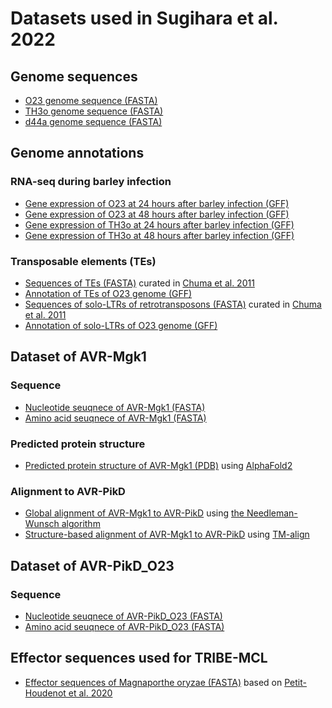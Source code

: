 
# Datasets used in Sugihara et al. 2022

## Genome sequences
- [O23 genome sequence (FASTA)](https://github.com/YuSugihara/Sugihara_et_al_2022/blob/master/30_Mo_genome/31_O23/O23_v1.0.fasta.gz)
- [TH3o genome sequence (FASTA)](https://github.com/YuSugihara/Sugihara_et_al_2022/blob/master/30_Mo_genome/32_TH3o/TH3o_v1.0.fasta.gz)
- [d44a genome sequence (FASTA)](https://github.com/YuSugihara/Sugihara_et_al_2022/blob/master/30_Mo_genome/33_d44a/d44a_v1.0.fasta.gz)

## Genome annotations

### RNA-seq during barley infection

- [Gene expression of O23 at 24 hours after barley infection (GFF)](https://github.com/YuSugihara/Sugihara_et_al_2022/blob/master/30_Mo_genome/31_O23/annotations/RNA-seq/O23_24h.gtf)
- [Gene expression of O23 at 48 hours after barley infection (GFF)](https://github.com/YuSugihara/Sugihara_et_al_2022/blob/master/30_Mo_genome/31_O23/annotations/RNA-seq/O23_48h.gtf)
- [Gene expression of TH3o at 24 hours after barley infection (GFF)](https://github.com/YuSugihara/Sugihara_et_al_2022/blob/master/30_Mo_genome/32_TH3o/annotations/RNA-seq/TH3o_24h.gtf)
- [Gene expression of TH3o at 48 hours after barley infection (GFF)](https://github.com/YuSugihara/Sugihara_et_al_2022/blob/master/30_Mo_genome/32_TH3o/annotations/RNA-seq/TH3o_48h.gtf)

### Transposable elements (TEs)

- [Sequences of TEs (FASTA)](https://github.com/YuSugihara/Sugihara_et_al_2022/blob/master/30_Mo_genome/31_O23/annotations/TE/transposon.fasta) curated in [Chuma et al. 2011](https://doi.org/10.1371/journal.ppat.1002147)
- [Annotation of TEs of O23 genome (GFF)](https://github.com/YuSugihara/Sugihara_et_al_2022/blob/master/30_Mo_genome/31_O23/annotations/TE/O23_TE.gff3)
- [Sequences of solo-LTRs of retrotransposons (FASTA)](https://github.com/YuSugihara/Sugihara_et_al_2022/blob/master/30_Mo_genome/31_O23/annotations/TE/soloLTR.fasta) curated in [Chuma et al. 2011](https://doi.org/10.1371/journal.ppat.1002147)
- [Annotation of solo-LTRs of O23 genome (GFF)](https://github.com/YuSugihara/Sugihara_et_al_2022/blob/master/30_Mo_genome/31_O23/annotations/TE/O23_soloLTR.gff3)

## Dataset of AVR-Mgk1

### Sequence

- [Nucleotide seuqnece of AVR-Mgk1 (FASTA)](https://github.com/YuSugihara/Sugihara_et_al_2022/blob/master/50_AVR-Mgk1/AVR-Mgk1.nt.fasta)
- [Amino acid seuqnece of AVR-Mgk1 (FASTA)](https://github.com/YuSugihara/Sugihara_et_al_2022/blob/master/50_AVR-Mgk1/AVR-Mgk1.aa.fasta)

### Predicted protein structure
- [Predicted protein structure of AVR-Mgk1 (PDB)](https://github.com/YuSugihara/Sugihara_et_al_2022/blob/master/50_AVR-Mgk1/AVR-Mgk1_AlphaFold2.pdb) using [AlphaFold2](https://doi.org/10.1038/s41586-021-03819-2)

### Alignment to AVR-PikD

- [Global alignment of AVR-Mgk1 to AVR-PikD](https://github.com/YuSugihara/Sugihara_et_al_2022/blob/master/50_AVR-Mgk1/AVR-Mgk1_AVR-PikD_global-alignment.txt) using [the Needleman-Wunsch algorithm](https://blast.ncbi.nlm.nih.gov/Blast.cgi?PAGE_TYPE=BlastSearch&PROG_DEF=blastn&BLAST_PROG_DEF=blastn&BLAST_SPEC=GlobalAln&LINK_LOC=BlastHomeLink)
- [Structure-based alignment of AVR-Mgk1 to AVR-PikD](https://github.com/YuSugihara/Sugihara_et_al_2022/blob/master/50_AVR-Mgk1/AVR-Mgk1_AVR-PikD_TM-align.txt) using [TM-align](https://zhanggroup.org/TM-align)

## Dataset of AVR-PikD_O23

### Sequence

- [Nucleotide seuqnece of AVR-PikD_O23 (FASTA)](https://github.com/YuSugihara/Sugihara_et_al_2022/blob/master/60_AVR-PikD_O23/AVR-PikD_O23.nt.fasta)
- [Amino acid seuqnece of AVR-PikD_O23 (FASTA)](https://github.com/YuSugihara/Sugihara_et_al_2022/blob/master/60_AVR-PikD_O23/AVR-PikD_O23.aa.fasta)

## Effector sequences used for TRIBE-MCL
- [Effector sequences of Magnaporthe oryzae (FASTA)](https://github.com/YuSugihara/Sugihara_et_al_2022/blob/master/70_TRIBE-MCL/Mo_Effectors.faa) based on [Petit-Houdenot et al. 2020](https://doi.org/10.1094/MPMI-03-20-0052-A)
